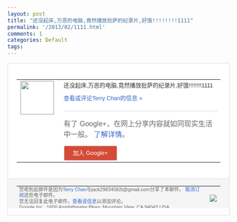 ```yaml
---
layout: post
title: "还没起床,万恶的电脑,竟然播放批萨的纪录片,好饿!!!!!!!!1111"
permalink: '/2013/02/1111.html'
comments: 1
categories: Default
tags: 
---
```

<!-- X-Notifications: 1:3a9bb62c90000000 -->

<div style="border:solid 1px #dfdfdf;color:#686868;font:13px Arial"><div style="background-color:#fff;padding:20px;"><table cellpadding="0" cellspacing="0"><tr><td style="padding-right:15px;vertical-align:top"><a href="https://plus.google.com/_/notifications/emlink?emr=14900066512970582018&amp;emid=CKjG2cjF1bUCFUQRcgodqEUAAA&amp;path=%2F108643996575278738906&amp;dt=1361935624207&amp;uob=8"><img height="75" src="https://lh3.googleusercontent.com/-KKRGTyJ5Bl0/AAAAAAAAAAI/AAAAAAAAtnY/R4QEWIp3Ur0/s75-c-k-a/photo.jpg" style="border:solid 1px #cccccc;" width="75"/></a></td><td style="width:578px;color:#333;font:13px Arial;vertical-align:top"><div style="padding-bottom:10px">还没起床,万恶的电脑,竟然播放批萨的纪录<wbr/>片,好饿!!!!!!!!1111</div><a href="https://plus.google.com/_/notifications/emlink?emr=14900066512970582018&amp;emid=CKjG2cjF1bUCFUQRcgodqEUAAA&amp;path=%2F108643996575278738906%2Fposts%2FN7SDyeTEsj7%3Fgpinv%3DAMIXal-MYeHBG-iRJDbZcTNMgRGNzEA5NwQ--xYctekxPWXFFFu-DazqquGh0UB0Yre8NcJhCwdA0Y55Y1wPQJQ8ApmFmB_Lozb4jAJ0QUrHNRii-_ik6hY&amp;dt=1361935624207&amp;uob=8" style="color:#3366CC;text-decoration:none">查看或评论Terry Chan的信息 »</a><div style="margin-top:20px;border-top:solid 1px #dfdfdf"><div style="padding:15px 0;color:#686868;font:16px Arial">有了 Google+，在网上分享内容就如同现实生活中一般。 <a href="http://www.google.com/+/learnmore/" style="color:#3366CC;text-decoration:none">了解详情</a>。</div><a href="https://plus.google.com/_/notifications/emlink?emr=14900066512970582018&amp;emid=CKjG2cjF1bUCFUQRcgodqEUAAA&amp;path=%2F%3Fgpinv%3DAMIXal-MYeHBG-iRJDbZcTNMgRGNzEA5NwQ--xYctekxPWXFFFu-DazqquGh0UB0Yre8NcJhCwdA0Y55Y1wPQJQ8ApmFmB_Lozb4jAJ0QUrHNRii-_ik6hY&amp;dt=1361935624207&amp;uob=8" style="padding:1px 20px;min-width:54px;display:inline-block; background-color:#d44b38;text-align:center; font:13px Arial; border-radius:3px;color:#fff;border:solid 1px #dfdfdf; white-space:nowrap;text-decoration:none;height:30px;line-height:30px">加入 Google+</a></div></td></tr></table></div><div style="border-top:solid 1px #dfdfdf;padding:0 20px; background-color:#f5f5f5"><table cellpadding="0" cellspacing="0" style="height:50px"><tbody><tr><td style="vertical-align:middle;width:100%; color:#636363;font:11px Arial; line-height:120%">您收到此邮件是因为<a href="https://plus.google.com/_/notifications/emlink?emr=14900066512970582018&amp;emid=CKjG2cjF1bUCFUQRcgodqEUAAA&amp;path=%2F108643996575278738906%3Fgpinv%3DAMIXal-MYeHBG-iRJDbZcTNMgRGNzEA5NwQ--xYctekxPWXFFFu-DazqquGh0UB0Yre8NcJhCwdA0Y55Y1wPQJQ8ApmFmB_Lozb4jAJ0QUrHNRii-_ik6hY&amp;dt=1361935624207&amp;uob=8" style="color:#3366CC;text-decoration:none">Terry Chan</a>与jack29834582t@gmail.com分享了本邮件。 <a href="https://plus.google.com/_/notifications/emlink?emr=14900066512970582018&amp;emid=CKjG2cjF1bUCFUQRcgodqEUAAA&amp;path=%2F_%2Fnonplus%2Femailsettings%3Fgpinv%3DAMIXal-MYeHBG-iRJDbZcTNMgRGNzEA5NwQ--xYctekxPWXFFFu-DazqquGh0UB0Yre8NcJhCwdA0Y55Y1wPQJQ8ApmFmB_Lozb4jAJ0QUrHNRii-_ik6hY%26est%3DADH5u8VFld5datBO3Bf2oPFhesNiesJ5jmy3poD8nIcEXUtb04WgUopRHp9JrowCew-NQxIEq-cycoJ_Wpvz3MMLmQupvAkwnWbK2USuULcoTJhg4dWenHNR8vG1splWtTHov2GRf8JMDQCFYQAI8qIZlivK_OxJSg&amp;dt=1361935624207&amp;uob=8" style="color:#3366CC;text-decoration:none">取消订阅</a>这些电子邮件。<br/>您无法回复此电子邮件。<a href="https://plus.google.com/_/notifications/emlink?emr=14900066512970582018&amp;emid=CKjG2cjF1bUCFUQRcgodqEUAAA&amp;path=%2F108643996575278738906%2Fposts%2FN7SDyeTEsj7%3Fgpinv%3DAMIXal-MYeHBG-iRJDbZcTNMgRGNzEA5NwQ--xYctekxPWXFFFu-DazqquGh0UB0Yre8NcJhCwdA0Y55Y1wPQJQ8ApmFmB_Lozb4jAJ0QUrHNRii-_ik6hY&amp;dt=1361935624207&amp;uob=8" style="color:#3366CC;text-decoration:none">查看该信息</a>以添加评论。<br/>Google Inc., 1600 Amphitheatre Pkwy, Mountain View, CA 94043 USA<br/></td><td><img src="https://ssl.gstatic.com/s2/oz/images/notifications/logo/google-plus-6617a72bb36cc548861652780c9e6ff1.png"/></td></tr></tbody></table></div></div>